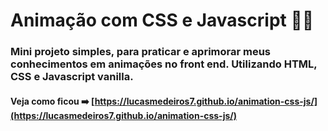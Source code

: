 # Animação com CSS e Javascript 🥳✅

### Mini projeto simples, para praticar e aprimorar meus conhecimentos em animações no front end. Utilizando HTML, CSS e Javascript vanilla.

#### Veja como ficou ➡️ [https://lucasmedeiros7.github.io/animation-css-js/](https://lucasmedeiros7.github.io/animation-css-js/)
